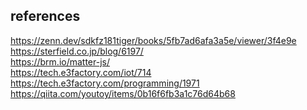 ## references
https://zenn.dev/sdkfz181tiger/books/5fb7ad6afa3a5e/viewer/3f4e9e
<br>
https://sterfield.co.jp/blog/6197/
<br>
https://brm.io/matter-js/
<br>
https://tech.e3factory.com/iot/714
<br>
https://tech.e3factory.com/programming/1971
<br>
https://qiita.com/youtoy/items/0b16f6fb3a1c76d64b68
